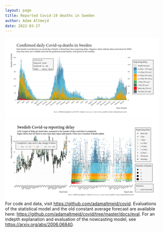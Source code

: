 ```yaml
---
layout: page
title: Reported Covid-19 deaths in Sweden
author: Adam Altmejd
date: 2022-03-27
---
```


![Graph of Swedish Covid-19 deaths with reporting delay.](deaths_lag_sweden_2022-03-27.png "Swedish Covid-19 deaths.")
![Graph of Swedish Covid-19 reporting delay in daily deaths.](lag_trend_sweden_2022-03-27.png "Trend in Swedish Covid-19 mortality reporting delay.")
For code and data, visit <https://github.com/adamaltmejd/covid>.
Evaluations of the statistical model and the old constant average forecast are available here: <https://github.com/adamaltmejd/covid/tree/master/docs/eval>.
For an indepth explanation and evaluation of the nowcasting model, see <https://arxiv.org/abs/2006.06840>.
